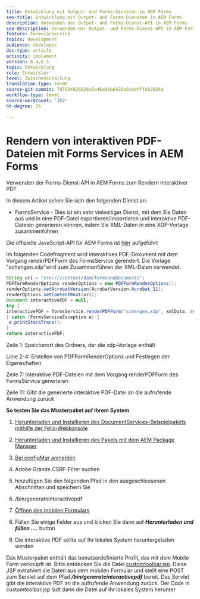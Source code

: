```yaml
---
title: Entwicklung mit Output- und Forms-Diensten in AEM Forms
seo-title: Entwicklung mit Output- und Forms-Diensten in AEM Forms
description: Verwenden der Output- und Forms-Dienst-API in AEM Forms
seo-description: Verwenden der Output- und Forms-Dienst-API in AEM Forms
feature: Formularservice
topics: development
audience: developer
doc-type: article
activity: implement
version: 6.4,6.5
topic: Entwicklung
role: Entwickler
level: Zwischenschaltung
translation-type: tm+mt
source-git-commit: 7d7034026826a5a46a91b6425a5cebfffab2934d
workflow-type: tm+mt
source-wordcount: '352'
ht-degree: 2%

---
```



# Rendern von interaktiven PDF-Dateien mit Forms Services in AEM Forms

Verwenden der Forms-Dienst-API in AEM Forms zum Rendern interaktiver PDF

In diesem Artikel sehen Sie sich den folgenden Dienst an:

* FormsService - Dies ist ein sehr vielseitiger Dienst, mit dem Sie Daten aus und in eine PDF-Datei exportieren/importieren und interaktive PDF-Dateien generieren können, indem Sie XML-Daten in eine XDP-Vorlage zusammenführen

Die offizielle JavaScript-API für AEM Forms ist [hier](https://helpx.adobe.com/aem-forms/6/javadocs/com/adobe/fd/output/api/package-summary.html) aufgeführt

Im folgenden Codefragment wird interaktives PDF-Dokument mit dem Vorgang renderPDFForm des FormsService gerendert. Die Vorlage &quot;schengen.xdp&quot;wird zum Zusammenführen der XML-Daten verwendet.

```java
String uri = "crx:///content/dam/formsanddocuments";
PDFFormRenderOptions renderOptions = new PDFFormRenderOptions();
renderOptions.setAcrobatVersion(AcrobatVersion.Acrobat_11);
renderOptions.setContentRoot(uri);
Document interactivePDF = null;
try {
interactivePDF = formsService.renderPDFForm("schengen.xdp", xmlData, renderOptions);
} catch (FormsServiceException e) {
 e.printStackTrace();
}
return interactivePDF;
```

Zeile 1: Speicherort des Ordners, der die xdp-Vorlage enthält

Linie 2-4: Erstellen von PDFFormRenderOptions und Festlegen der Eigenschaften

Zeile 7: Interaktive PDF-Dateien mit dem Vorgang renderPDFForm des FormsService generieren

Zeile 11: Gibt die generierte interaktive PDF-Datei an die aufrufende Anwendung zurück

**So testen Sie das Musterpaket auf Ihrem System**
1. [Herunterladen und Installieren des DocumentServices-Beispielpakets mithilfe der Felix-Webkonsole](/help/forms/assets/common-osgi-bundles/AEMFormsDocumentServices.core-1.0-SNAPSHOT.jar)
1. [Herunterladen und Installieren des Pakets mit dem AEM Package Manager](assets/downloadinteractivepdffrommobileform.zip)



1. [Bei configMgr anmelden](http://localhost:4502/system/console/configMgr)
1. Adobe Granite CSRF-Filter suchen
1. hinzufügen Sie den folgenden Pfad in den ausgeschlossenen Abschnitten und speichern Sie
1. /bin/generateinteractivepdf
1. [Öffnen des mobilen Formulars](http://localhost:4502/content/dam/formsanddocuments/schengen.xdp/jcr:content)
1. Füllen Sie einige Felder aus und klicken Sie dann auf ***Herunterladen und füllen ....*** button
1. Die interaktive PDF sollte auf Ihr lokales System heruntergeladen werden


Das Musterpaket enthält das benutzerdefinierte Profil, das mit dem Mobile Form verknüpft ist. Bitte entdecken Sie die Datei [customtoolbar.jsp](http://localhost:4502/apps/AEMFormsDemoListings/customprofiles/addImageToMobileForm/demo/customtoolbar.jsp). Diese JSP extrahiert die Daten aus dem mobilen Formular und stellt eine POST zum Servlet auf dem Pfad ***/bin/generateinteractivepdf*** bereit. Das Servlet gibt die interaktive PDF an die aufrufende Anwendung zurück. Der Code in customtoolbar.jsp lädt dann die Datei auf Ihr lokales System herunter



